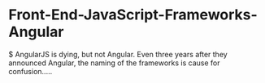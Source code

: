  #   Front-End-JavaScript-Frameworks-Angular
$  AngularJS is dying, but not Angular. Even three years after they announced Angular, the naming of the frameworks is cause for confusion.....
  

